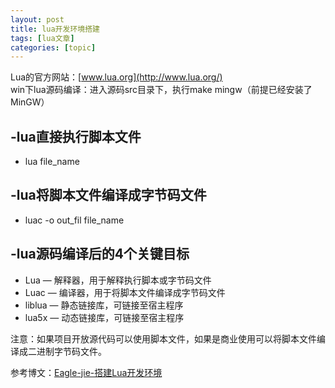 ```yaml
---
layout: post
title: lua开发环境搭建 
tags: [lua文章]
categories: [topic]
---
```

Lua的官方网站：[www.lua.org](http://www.lua.org/)  
win下lua源码编译：进入源码src目录下，执行make mingw（前提已经安装了MinGW）

## -lua直接执行脚本文件

  * lua file_name

## -lua将脚本文件编译成字节码文件

  * luac -o out_fil file_name 

## -lua源码编译后的4个关键目标

  * Lua — 解释器，用于解释执行脚本或字节码文件
  * Luac — 编译器，用于将脚本文件编译成字节码文件
  * liblua — 静态链接库，可链接至宿主程序
  * lua5x — 动态链接库，可链接至宿主程序 

注意：如果项目开放源代码可以使用脚本文件，如果是商业使用可以将脚本文件编译成二进制字节码文件。

参考博文：[Eagle-jie-搭建Lua开发环境](http://www.cnblogs.com/shiwenjie/p/6693998.html)